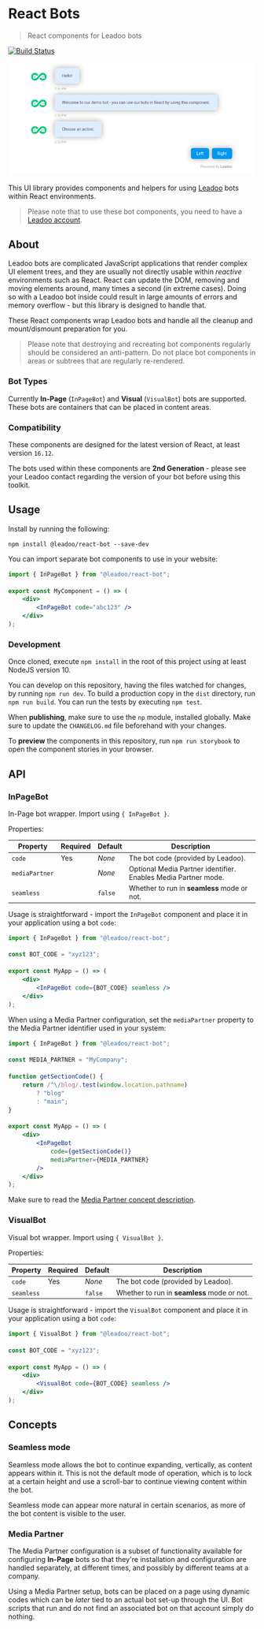 # React Bots
> React components for Leadoo bots

[![Build Status](https://travis-ci.org/LeadooMT/react-bot.svg?branch=master)](https://travis-ci.org/LeadooMT/react-bot)

![Leadoo In-Page bot demo](demo.png)

This UI library provides components and helpers for using [Leadoo](https://leadoo.com/) bots within React environments.

> Please note that to use these bot components, you need to have a [Leadoo account](https://leadoo.com/get-leadoo/).

## About

Leadoo bots are complicated JavaScript applications that render complex UI element trees, and they are usually not directly usable within _reactive_ environments such as React. React can update the DOM, removing and moving elements around, many times a second (in extreme cases). Doing so with a Leadoo bot inside could result in large amounts of errors and memory overflow - but this library is designed to handle that.

These React components wrap Leadoo bots and handle all the cleanup and mount/dismount preparation for you.

> Please note that destroying and recreating bot components regularly should be considered an anti-pattern. Do not place bot components in areas or subtrees that are regularly re-rendered.

### Bot Types

Currently **In-Page** (`InPageBot`) and **Visual** (`VisualBot`) bots are supported. These bots are containers that can be placed in content areas.

### Compatibility

These components are designed for the latest version of React, at least version `16.12`.

The bots used within these components are **2nd Generation** - please see your Leadoo contact regarding the version of your bot before using this toolkit.

## Usage

Install by running the following:

```shell
npm install @leadoo/react-bot --save-dev
```

You can import separate bot components to use in your website:

```jsx
import { InPageBot } from "@leadoo/react-bot";

export const MyComponent = () => (
    <div>
        <InPageBot code="abc123" />
    </div>
);
```

### Development

Once cloned, execute `npm install` in the root of this project using at least NodeJS version 10.

You can develop on this repository, having the files watched for changes, by running `npm run dev`. To build a production copy in the `dist` directory, run `npm run build`. You can run the tests by executing `npm test`.

When **publishing**, make sure to use the `np` module, installed globally. Make sure to update the `CHANGELOG.md` file beforehand with your changes.

To **preview** the components in this repository, run `npm run storybook` to open the component stories in your browser.

## API

### InPageBot

In-Page bot wrapper. Import using `{ InPageBot }`.

Properties:

| Property          | Required  | Default   | Description                           |
|-------------------|-----------|-----------|---------------------------------------|
| `code`            | Yes       | _None_    | The bot code (provided by Leadoo).    |
| `mediaPartner`    |           | _None_    | Optional Media Partner identifier. Enables Media Partner mode. |
| `seamless`        |           | `false`   | Whether to run in **seamless** mode or not. |

Usage is straightforward - import the `InPageBot` component and place it in your application using a bot `code`:

```jsx
import { InPageBot } from "@leadoo/react-bot";

const BOT_CODE = "xyz123";

export const MyApp = () => (
    <div>
        <InPageBot code={BOT_CODE} seamless />
    </div>
);
```

When using a Media Partner configuration, set the `mediaPartner` property to the Media Partner identifier used in your system:

```jsx
import { InPageBot } from "@leadoo/react-bot";

const MEDIA_PARTNER = "MyCompany";

function getSectionCode() {
    return /^\/blog/.test(window.location.pathname)
        ? "blog"
        : "main";
}

export const MyApp = () => (
    <div>
        <InPageBot
            code={getSectionCode()}
            mediaPartner={MEDIA_PARTNER}
        />
    </div>
);
```

Make sure to read the [Media Partner concept description](#media-partner).

### VisualBot

Visual bot wrapper. Import using `{ VisualBot }`.

Properties:

| Property          | Required  | Default   | Description                           |
|-------------------|-----------|-----------|---------------------------------------|
| `code`            | Yes       | _None_    | The bot code (provided by Leadoo).    |
| `seamless`        |           | `false`   | Whether to run in **seamless** mode or not. |

Usage is straightforward - import the `VisualBot` component and place it in your application using a bot `code`:

```jsx
import { VisualBot } from "@leadoo/react-bot";

const BOT_CODE = "xyz123";

export const MyApp = () => (
    <div>
        <VisualBot code={BOT_CODE} seamless />
    </div>
);
```

## Concepts

### Seamless mode

Seamless mode allows the bot to continue expanding, vertically, as content appears within it. This is not the default mode of operation, which is to lock at a certain height and use a scroll-bar to continue viewing content within the bot.

Seamless mode can appear more natural in certain scenarios, as more of the bot content is visible to the user.

### Media Partner

The Media Partner configuration is a subset of functionality available for configuring **In-Page** bots so that they're installation and configuration are handled separately, at different times, and possibly by different teams at a company.

Using a Media Partner setup, bots can be placed on a page using dynamic codes which can be _later_ tied to an actual bot set-up through the UI. Bot scripts that run and do not find an associated bot on that account simply do nothing.

